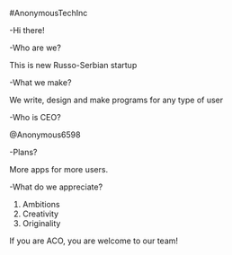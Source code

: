 #AnonymousTechInc

-Hi there!

-Who are we?

This is new Russo-Serbian startup

-What we make?

We write, design and make programs for any type of user

-Who is CEO?

@Anonymous6598

-Plans?

More apps for more users.

-What do we appreciate?
1. Ambitions
2. Creativity
3. Originality

If you are ACO, you are welcome to our team!
